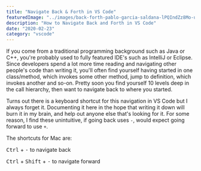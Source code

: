 ```yaml
---
title: "Navigate Back & Forth in VS Code"
featuredImage: "../images/back-forth-pablo-garcia-saldana-lPQIndZz8Mo-unsplash.jpg"
description: "How to Navigate Back and Forth in VS Code"
date: "2020-02-23"
category: "vscode"
---
```


If you come from a traditional programming background such as Java or C++, you're probably used to fully featured IDE's such as IntelliJ or Eclipse. Since developers spend a lot more time reading and navigating other people's code than writing it, you'll often find yourself having started in one class/method, which invokes some other method, jump to definition, which invokes another and so-on. Pretty soon you find yourself 10 levels deep in the call hierarchy, then want to navigate back to where you started.

Turns out there is a keyboard shortcut for this navigation in VS Code but I always forget it. Documenting it here in the hope that writing it down will burn it in my brain, and help out anyone else that's looking for it. For some reason, I find these unintuitive, if going back uses `-`, would expect going forward to use `+`.

The shortcuts for Mac are:

<kbd class="markdown-kbd">Ctrl</kbd> + <kbd class="markdown-kbd">-</kbd> to navigate back

<kbd class="markdown-kbd">Ctrl</kbd> + <kbd class="markdown-kbd">Shift</kbd> + <kbd class="markdown-kbd">-</kbd> to navigate forward
